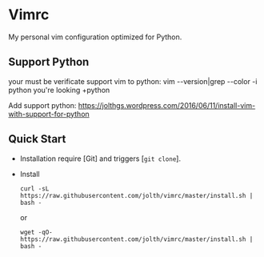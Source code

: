 # Vimrc

My personal vim configuration optimized for Python.

## Support Python

your must be verificate support vim to python:
    vim --version|grep --color -i python
you're looking +python

Add support python:
https://jolthgs.wordpress.com/2016/06/11/install-vim-with-support-for-python

## Quick Start
- Installation require [Git] and triggers [`git clone`].

- Install

    `curl -sL https://raw.githubusercontent.com/jolth/vimrc/master/install.sh | bash - `

    or 
     
    `wget -qO- https://raw.githubusercontent.com/jolth/vimrc/master/install.sh | bash -`

